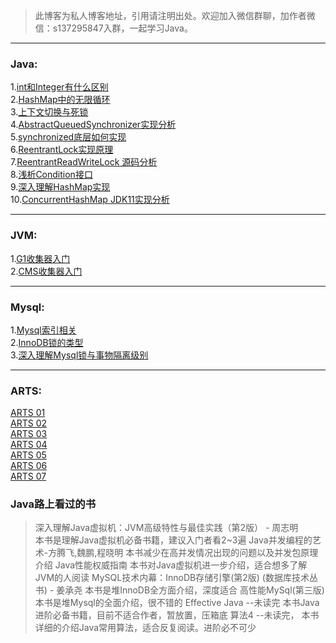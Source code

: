 >此博客为私人博客地址，引用请注明出处。欢迎加入微信群聊，加作者微信：s137295847入群，一起学习Java。


*** 
### Java:

1.[int和Integer有什么区别](https://www.jianshu.com/p/a1f321e1fd30)  
2.[HashMap中的无限循环](https://www.jianshu.com/p/4fc610539e50)  
3.[上下文切换与死锁](https://www.jianshu.com/p/312460be4154)    
4.[AbstractQueuedSynchronizer实现分析](https://www.jianshu.com/p/6e8e5a12286c)  
5.[synchronized底层如何实现](https://www.jianshu.com/p/31784eaac216)    
6.[ReentrantLock实现原理](https://www.jianshu.com/p/1a40c562a2b5)  
7.[ReentrantReadWriteLock 源码分析](https://www.jianshu.com/p/0ae890baed83)  
8.[浅析Condition接口](https://www.jianshu.com/p/48be9f1cef10)  
9.[深入理解HashMap实现](https://github.com/focusup/focusup.github.io/blob/master/JAVA/HashMap.md)  
10.[ConcurrentHashMap JDK11实现分析](https://github.com/focusup/focusup.github.io/blob/master/JAVA/ConcurrentHashMap%20jdk11%E5%AE%9E%E7%8E%B0.md)

***
### JVM:

1.[G1收集器入门](https://github.com/focusup/blogs/blob/master/JVM/G1%E6%94%B6%E9%9B%86%E5%99%A8.md)  
2.[CMS收集器入门](https://www.jianshu.com/p/812598bb5d11)  

***
### Mysql:

1.[Mysql索引相关](https://www.jianshu.com/p/26d4fa3f83cd)  
2.[InnoDB锁的类型](https://www.jianshu.com/p/44a972ce90e8)  
3.[深入理解Mysql锁与事物隔离级别](https://www.jianshu.com/p/c9a0d35839ac)  

***
### ARTS:

[ARTS 01](https://www.jianshu.com/p/e4f38376c8a6)  
[ARTS 02](https://www.jianshu.com/p/ba0a6ab47767)  
[ARTS 03](https://www.jianshu.com/p/dc745e518895)  
[ARTS 04](https://www.jianshu.com/p/7cc5924b2b26)  
[ARTS 05](https://www.jianshu.com/p/b560e87750ef)  
[ARTS 06](https://www.jianshu.com/p/f30a06bb924c)  
[ARTS 07](https://www.jianshu.com/p/cb74d3f1ff82)  

### Java路上看过的书

>深入理解Java虚拟机：JVM高级特性与最佳实践（第2版） - 周志明  
本书是理解Java虚拟机必备书籍，建议入门者看2~3遍
>Java并发编程的艺术-方腾飞,魏鹏,程晓明
本书减少在高并发情况出现的问题以及并发包原理介绍
>Java性能权威指南
本书对Java虚拟机进一步介绍，适合想多了解JVM的人阅读
>MySQL技术内幕：InnoDB存储引擎(第2版) (数据库技术丛书) - 姜承尧
本书是堆InnoDB全方面介绍，深度适合
>高性能MySql(第三版)
本书是堆Mysql的全面介绍，很不错的
>Effective Java  --未读完
本书Java进阶必备书籍，目前不适合作者，暂放置，压箱底
>算法4 --未读完，
本书详细的介绍Java常用算法，适合反复阅读。进阶必不可少
